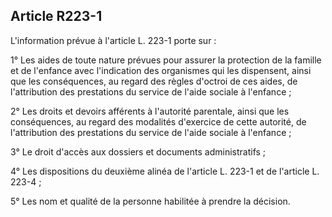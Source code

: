 ## Article R223-1

L'information prévue à l'article L. 223-1 porte sur :

1° Les aides de toute nature prévues pour assurer la protection de la famille et de l'enfance avec l'indication
des organismes qui les dispensent, ainsi que les conséquences, au regard des règles d'octroi de ces aides, de
l'attribution des prestations du service de l'aide sociale à l'enfance ;

2° Les droits et devoirs afférents à l'autorité parentale, ainsi que les conséquences, au regard des modalités
d'exercice de cette autorité, de l'attribution des prestations du service de l'aide sociale à l'enfance ;

3° Le droit d'accès aux dossiers et documents administratifs ;

4° Les dispositions du deuxième alinéa de l'article L. 223-1 et de l'article L. 223-4 ;

5° Les nom et qualité de la personne habilitée à prendre la décision.

